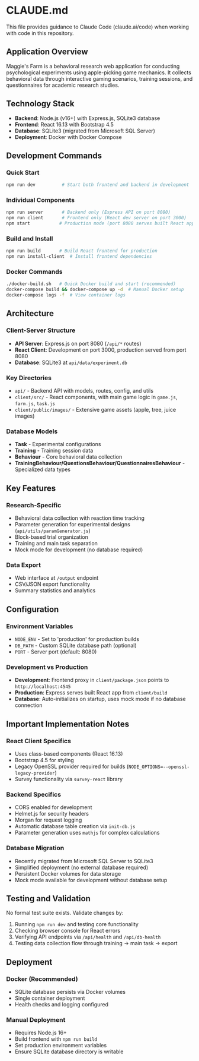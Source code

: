 # CLAUDE.md

This file provides guidance to Claude Code (claude.ai/code) when working with code in this repository.

## Application Overview

Maggie's Farm is a behavioral research web application for conducting psychological experiments using apple-picking game mechanics. It collects behavioral data through interactive gaming scenarios, training sessions, and questionnaires for academic research studies.

## Technology Stack

- **Backend**: Node.js (v16+) with Express.js, SQLite3 database
- **Frontend**: React 16.13 with Bootstrap 4.5
- **Database**: SQLite3 (migrated from Microsoft SQL Server)
- **Deployment**: Docker with Docker Compose

## Development Commands

### Quick Start
```bash
npm run dev          # Start both frontend and backend in development
```

### Individual Components
```bash
npm run server       # Backend only (Express API on port 8080)
npm run client       # Frontend only (React dev server on port 3000)
npm start           # Production mode (port 8080 serves built React app)
```

### Build and Install
```bash
npm run build       # Build React frontend for production
npm run install-client  # Install frontend dependencies
```

### Docker Commands
```bash
./docker-build.sh   # Quick Docker build and start (recommended)
docker-compose build && docker-compose up -d  # Manual Docker setup
docker-compose logs -f  # View container logs
```

## Architecture

### Client-Server Structure
- **API Server**: Express.js on port 8080 (`/api/*` routes)
- **React Client**: Development on port 3000, production served from port 8080
- **Database**: SQLite3 at `api/data/experiment.db`

### Key Directories
- `api/` - Backend API with models, routes, config, and utils
- `client/src/` - React components, with main game logic in `game.js`, `farm.js`, `task.js`
- `client/public/images/` - Extensive game assets (apple, tree, juice images)

### Database Models
- **Task** - Experimental configurations
- **Training** - Training session data  
- **Behaviour** - Core behavioral data collection
- **TrainingBehaviour/QuestionsBehaviour/QuestionnairesBehaviour** - Specialized data types

## Key Features

### Research-Specific
- Behavioral data collection with reaction time tracking
- Parameter generation for experimental designs (`api/utils/paramGenerator.js`)
- Block-based trial organization
- Training and main task separation
- Mock mode for development (no database required)

### Data Export
- Web interface at `/output` endpoint
- CSV/JSON export functionality
- Summary statistics and analytics

## Configuration

### Environment Variables
- `NODE_ENV` - Set to 'production' for production builds
- `DB_PATH` - Custom SQLite database path (optional)
- `PORT` - Server port (default: 8080)

### Development vs Production
- **Development**: Frontend proxy in `client/package.json` points to `http://localhost:4545`
- **Production**: Express serves built React app from `client/build`
- **Database**: Auto-initializes on startup, uses mock mode if no database connection

## Important Implementation Notes

### React Client Specifics
- Uses class-based components (React 16.13)
- Bootstrap 4.5 for styling
- Legacy OpenSSL provider required for builds (`NODE_OPTIONS=--openssl-legacy-provider`)
- Survey functionality via `survey-react` library

### Backend Specifics  
- CORS enabled for development
- Helmet.js for security headers
- Morgan for request logging
- Automatic database table creation via `init-db.js`
- Parameter generation uses `mathjs` for complex calculations

### Database Migration
- Recently migrated from Microsoft SQL Server to SQLite3
- Simplified deployment (no external database required)
- Persistent Docker volumes for data storage
- Mock mode available for development without database setup

## Testing and Validation

No formal test suite exists. Validate changes by:
1. Running `npm run dev` and testing core functionality
2. Checking browser console for React errors
3. Verifying API endpoints via `/api/health` and `/api/db-health`
4. Testing data collection flow through training → main task → export

## Deployment

### Docker (Recommended)
- SQLite database persists via Docker volumes
- Single container deployment
- Health checks and logging configured

### Manual Deployment
- Requires Node.js 16+
- Build frontend with `npm run build`
- Set production environment variables
- Ensure SQLite database directory is writable